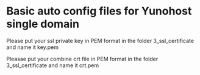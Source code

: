 # Basic auto config files for Yunohost single domain


Please put your ssl private key in PEM format in the folder 3_ssl_certificate and name it key.pem


Pleasae put your combine crt file in PEM format in the folder 3_ssl_certificate and name it crt.pem

